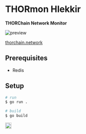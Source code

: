# THORmon Hlekkir

**THORChain Network Monitor**

![preview](https://thorchain.network/preview.png)

[thorchain.network](https://thorchain.network)

## Prerequisites

- Redis

## Setup

```bash
# run
$ go run .

# build
$ go build
```

<img src="https://thorchain.network/mask-icon.svg" alt="logo" height="20"/>
